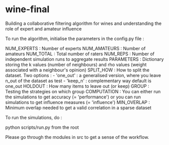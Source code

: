 # wine-final

Building a collaborative filtering algorithm for wines and understanding the role of expert and amateur influence

To run the algorithm, initialise the parameters in the config.py file :

NUM_EXPERTS : Number of experts
NUM_AMATEURS : Number of amateurs
NUM_TOTAL : Total number of raters
NUM_REPS : Number of independent simulation runs to aggregate results
PARAMETERS : Dictionary storing the k values (number of neighbours) and 
        rho values (weight associated with a neighbour's opinion)
SPLIT_HOW : How to split the dataset. Two options :
            - 'one_out' : a generalised version, where you leave n_out of the dataset as test
            - 'keep_n' : complementary way
            default is one_out
HOLDOUT : How many items to leave out (or keep)
GROUP : Testing the strategies on which group
COMPUTATION : You can either run the simulations to get accuracy (= 'performance')
              or you can run simulations to get influence measures (= 'influence')
MIN_OVERLAP : Minimum overlap needed to get a valid correlation in a sparse dataset


To run the simulations, do :

python scripts/run.py from the root     

Please go through the modules in src to get a sense of the workflow.


